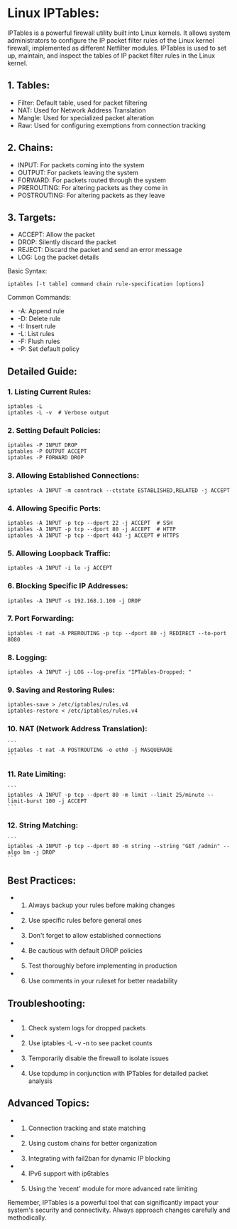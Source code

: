 # Linux IPTables:

IPTables is a powerful firewall utility built into Linux kernels. It allows system administrators to configure the IP packet filter rules of the Linux kernel firewall, implemented as different Netfilter modules. IPTables is used to set up, maintain, and inspect the tables of IP packet filter rules in the Linux kernel.

## 1. Tables:
   - Filter: Default table, used for packet filtering
   - NAT: Used for Network Address Translation
   - Mangle: Used for specialized packet alteration
   - Raw: Used for configuring exemptions from connection tracking

## 2. Chains:
   - INPUT: For packets coming into the system
   - OUTPUT: For packets leaving the system
   - FORWARD: For packets routed through the system
   - PREROUTING: For altering packets as they come in
   - POSTROUTING: For altering packets as they leave

## 3. Targets:
   - ACCEPT: Allow the packet
   - DROP: Silently discard the packet
   - REJECT: Discard the packet and send an error message
   - LOG: Log the packet details

Basic Syntax:
```
iptables [-t table] command chain rule-specification [options]
```

Common Commands:
- -A: Append rule
- -D: Delete rule
- -I: Insert rule
- -L: List rules
- -F: Flush rules
- -P: Set default policy

## Detailed Guide:

### 1. Listing Current Rules:
   ```
   iptables -L
   iptables -L -v  # Verbose output
   ```

### 2. Setting Default Policies:
   ```
   iptables -P INPUT DROP
   iptables -P OUTPUT ACCEPT
   iptables -P FORWARD DROP
   ```

### 3. Allowing Established Connections:
   ```
   iptables -A INPUT -m conntrack --ctstate ESTABLISHED,RELATED -j ACCEPT
   ```

### 4. Allowing Specific Ports:
   ```
   iptables -A INPUT -p tcp --dport 22 -j ACCEPT  # SSH
   iptables -A INPUT -p tcp --dport 80 -j ACCEPT  # HTTP
   iptables -A INPUT -p tcp --dport 443 -j ACCEPT # HTTPS
   ```

### 5. Allowing Loopback Traffic:
   ```
   iptables -A INPUT -i lo -j ACCEPT
   ```

### 6. Blocking Specific IP Addresses:
   ```
   iptables -A INPUT -s 192.168.1.100 -j DROP
   ```

### 7. Port Forwarding:
   ```
   iptables -t nat -A PREROUTING -p tcp --dport 80 -j REDIRECT --to-port 8080
   ```

### 8. Logging:
   ```
   iptables -A INPUT -j LOG --log-prefix "IPTables-Dropped: "
   ```

### 9. Saving and Restoring Rules:
   ```
   iptables-save > /etc/iptables/rules.v4
   iptables-restore < /etc/iptables/rules.v4
   ```

### 10. NAT (Network Address Translation):
    ```
    iptables -t nat -A POSTROUTING -o eth0 -j MASQUERADE
    ```

### 11. Rate Limiting:
    ```
    iptables -A INPUT -p tcp --dport 80 -m limit --limit 25/minute --limit-burst 100 -j ACCEPT
    ```

### 12. String Matching:
    ```
    iptables -A INPUT -p tcp --dport 80 -m string --string "GET /admin" --algo bm -j DROP
    ```

## Best Practices:
- 1. Always backup your rules before making changes
- 2. Use specific rules before general ones
- 3. Don't forget to allow established connections
- 4. Be cautious with default DROP policies
- 5. Test thoroughly before implementing in production
- 6. Use comments in your ruleset for better readability

## Troubleshooting:
- 1. Check system logs for dropped packets
- 2. Use iptables -L -v -n to see packet counts
- 3. Temporarily disable the firewall to isolate issues
- 4. Use tcpdump in conjunction with IPTables for detailed packet analysis

## Advanced Topics:
- 1. Connection tracking and state matching
- 2. Using custom chains for better organization
- 3. Integrating with fail2ban for dynamic IP blocking
- 4. IPv6 support with ip6tables
- 5. Using the 'recent' module for more advanced rate limiting

Remember, IPTables is a powerful tool that can significantly impact your system's security and connectivity. Always approach changes carefully and methodically.
